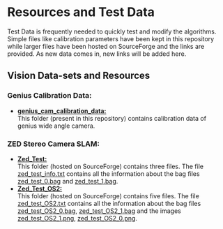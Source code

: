 # Resources and Test Data
<p> Test Data is frequently needed to quickly test and modify the algorithms. Simple files like calibration parameters have been kept in this repository while larger files have been hosted on SourceForge and the links are provided. As new data comes in, new links will be added here.</p>

## Vision Data-sets and Resources
### Genius Calibration Data:
* **[genius_cam_calibration_data:](https://github.com/IGVC-IITK/test_data/tree/master/genius_cam_calibration_data)**<br>
This folder (present in this repository) contains calibration data of genius wide angle camera.

### ZED Stereo Camera SLAM:
* **[Zed_Test:](https://sourceforge.net/projects/igvc-iitk-data/files/Zed_Test/)**<br>
This folder (hosted on SourceForge) contains three files. The file [zed_test_info.txt](https://sourceforge.net/projects/igvc-iitk-data/files/Zed_Test/zed_test_info.txt/download) contains all the information about the bag files [zed_test_0.bag](https://sourceforge.net/projects/igvc-iitk-data/files/Zed_Test/zed_test_0.bag/download) and [zed_test_1.bag](https://sourceforge.net/projects/igvc-iitk-data/files/Zed_Test/zed_test_1.bag/download).<br>
* **[Zed_Test_OS2:](https://sourceforge.net/projects/igvc-iitk-data/files/Zed_Test_OS2/)**<br>
This folder (hosted on SourceForge) contains five files. The file [zed_test_OS2.txt](https://sourceforge.net/projects/igvc-iitk-data/files/Zed_Test/zed_test_info.txt/download) contains all the information about the bag files [zed_test_OS2_0.bag](https://sourceforge.net/projects/igvc-iitk-data/files/Zed_Test_OS2/zed_test_OS2_0.bag/download), [zed_test_OS2_1.bag](https://sourceforge.net/projects/igvc-iitk-data/files/Zed_Test_OS2/zed_test_OS2_1.bag/download) and the images [zed_test_OS2_1.png](https://sourceforge.net/projects/igvc-iitk-data/files/Zed_Test_OS2/zed_test_OS2_1.png/download), [zed_test_OS2_0.png](https://sourceforge.net/projects/igvc-iitk-data/files/Zed_Test_OS2/zed_test_OS2_0.png/download).
